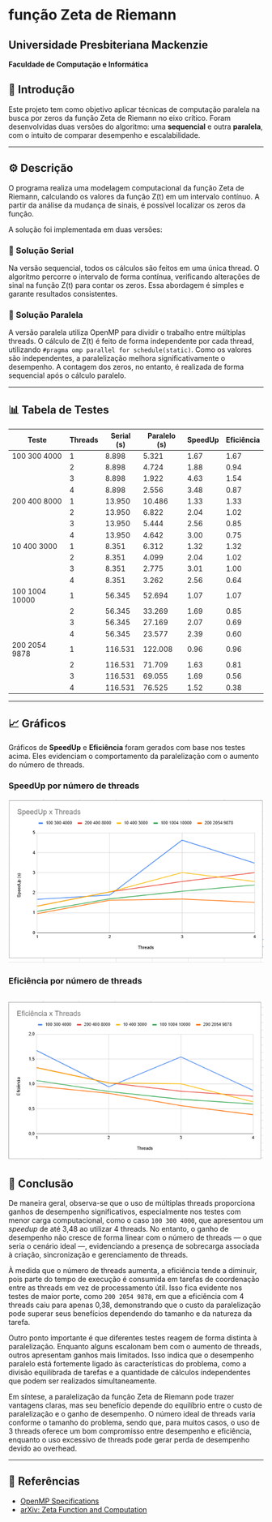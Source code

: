 # função Zeta de Riemann

## Universidade Presbiteriana Mackenzie  
**Faculdade de Computação e Informática**

## 📘 Introdução

Este projeto tem como objetivo aplicar técnicas de computação paralela na busca por zeros da função Zeta de Riemann no eixo crítico. Foram desenvolvidas duas versões do algoritmo: uma **sequencial** e outra **paralela**, com o intuito de comparar desempenho e escalabilidade.

---

## ⚙️ Descrição

O programa realiza uma modelagem computacional da função Zeta de Riemann, calculando os valores da função Z(t) em um intervalo contínuo. A partir da análise da mudança de sinais, é possível localizar os zeros da função. 

A solução foi implementada em duas versões:

### 🔹 Solução Serial

Na versão sequencial, todos os cálculos são feitos em uma única thread. O algoritmo percorre o intervalo de forma contínua, verificando alterações de sinal na função Z(t) para contar os zeros. Essa abordagem é simples e garante resultados consistentes.

### 🔸 Solução Paralela

A versão paralela utiliza OpenMP para dividir o trabalho entre múltiplas threads. O cálculo de Z(t) é feito de forma independente por cada thread, utilizando `#pragma omp parallel for schedule(static)`. Como os valores são independentes, a paralelização melhora significativamente o desempenho. A contagem dos zeros, no entanto, é realizada de forma sequencial após o cálculo paralelo.

---

## 📊 Tabela de Testes

| Teste              | Threads | Serial (s) | Paralelo (s) | SpeedUp | Eficiência |
|--------------------|---------|------------|---------------|---------|------------|
| 100 300 4000       | 1       | 8.898      | 5.321         | 1.67    | 1.67       |
|                    | 2       | 8.898      | 4.724         | 1.88    | 0.94       |
|                    | 3       | 8.898      | 1.922         | 4.63    | 1.54       |
|                    | 4       | 8.898      | 2.556         | 3.48    | 0.87       |
| 200 400 8000       | 1       | 13.950     | 10.486        | 1.33    | 1.33       |
|                    | 2       | 13.950     | 6.822         | 2.04    | 1.02       |
|                    | 3       | 13.950     | 5.444         | 2.56    | 0.85       |
|                    | 4       | 13.950     | 4.642         | 3.00    | 0.75       |
| 10 400 3000        | 1       | 8.351      | 6.312         | 1.32    | 1.32       |
|                    | 2       | 8.351      | 4.099         | 2.04    | 1.02       |
|                    | 3       | 8.351      | 2.775         | 3.01    | 1.00       |
|                    | 4       | 8.351      | 3.262         | 2.56    | 0.64       |
| 100 1004 10000     | 1       | 56.345     | 52.694        | 1.07    | 1.07       |
|                    | 2       | 56.345     | 33.269        | 1.69    | 0.85       |
|                    | 3       | 56.345     | 27.169        | 2.07    | 0.69       |
|                    | 4       | 56.345     | 23.577        | 2.39    | 0.60       |
| 200 2054 9878      | 1       | 116.531    | 122.008       | 0.96    | 0.96       |
|                    | 2       | 116.531    | 71.709        | 1.63    | 0.81       |
|                    | 3       | 116.531    | 69.055        | 1.69    | 0.56       |
|                    | 4       | 116.531    | 76.525        | 1.52    | 0.38       |

---

## 📈 Gráficos

Gráficos de **SpeedUp** e **Eficiência** foram gerados com base nos testes acima. Eles evidenciam o comportamento da paralelização com o aumento do número de threads.

### SpeedUp por número de threads

![Gráfico de SpeedUp](./SpeedUp.PNG)


### Eficiência por número de threads

![Gráfico de SpeedUp](./Eficiencia.PNG)
---

## 🧠 Conclusão

De maneira geral, observa-se que o uso de múltiplas threads proporciona ganhos de desempenho significativos, especialmente nos testes com menor carga computacional, como o caso `100 300 4000`, que apresentou um *speedup* de até 3,48 ao utilizar 4 threads. No entanto, o ganho de desempenho não cresce de forma linear com o número de threads — o que seria o cenário ideal —, evidenciando a presença de sobrecarga associada à criação, sincronização e gerenciamento de threads.

À medida que o número de threads aumenta, a eficiência tende a diminuir, pois parte do tempo de execução é consumida em tarefas de coordenação entre as threads em vez de processamento útil. Isso fica evidente nos testes de maior porte, como `200 2054 9878`, em que a eficiência com 4 threads caiu para apenas 0,38, demonstrando que o custo da paralelização pode superar seus benefícios dependendo do tamanho e da natureza da tarefa.

Outro ponto importante é que diferentes testes reagem de forma distinta à paralelização. Enquanto alguns escalonam bem com o aumento de threads, outros apresentam ganhos mais limitados. Isso indica que o desempenho paralelo está fortemente ligado às características do problema, como a divisão equilibrada de tarefas e a quantidade de cálculos independentes que podem ser realizados simultaneamente.

Em síntese, a paralelização da função Zeta de Riemann pode trazer vantagens claras, mas seu benefício depende do equilíbrio entre o custo de paralelização e o ganho de desempenho. O número ideal de threads varia conforme o tamanho do problema, sendo que, para muitos casos, o uso de 3 threads oferece um bom compromisso entre desempenho e eficiência, enquanto o uso excessivo de threads pode gerar perda de desempenho devido ao overhead.

---

## 🔗 Referências

- [OpenMP Specifications](https://www.openmp.org/specifications/)
- [arXiv: Zeta Function and Computation](https://arxiv.org/abs/2003.11069)
